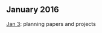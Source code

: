 ## January 2016

[Jan 3](https://github.com/andkov/about/blob/master/2016/log/jan/2016-01-03.md): planning papers and projects
